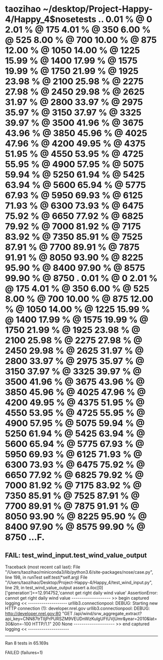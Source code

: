 taozihao ~/desktop/Project-Happy-4/Happy_4$nosetests
.. 0.01 %  @ 0
 2.01 %  @ 175
 4.01 %  @ 350
 6.00 %  @ 525
 8.00 %  @ 700
10.00 %  @ 875
12.00 %  @ 1050
14.00 %  @ 1225
15.99 %  @ 1400
17.99 %  @ 1575
19.99 %  @ 1750
21.99 %  @ 1925
23.98 %  @ 2100
25.98 %  @ 2275
27.98 %  @ 2450
29.98 %  @ 2625
31.97 %  @ 2800
33.97 %  @ 2975
35.97 %  @ 3150
37.97 %  @ 3325
39.97 %  @ 3500
41.96 %  @ 3675
43.96 %  @ 3850
45.96 %  @ 4025
47.96 %  @ 4200
49.95 %  @ 4375
51.95 %  @ 4550
53.95 %  @ 4725
55.95 %  @ 4900
57.95 %  @ 5075
59.94 %  @ 5250
61.94 %  @ 5425
63.94 %  @ 5600
65.94 %  @ 5775
67.93 %  @ 5950
69.93 %  @ 6125
71.93 %  @ 6300
73.93 %  @ 6475
75.92 %  @ 6650
77.92 %  @ 6825
79.92 %  @ 7000
81.92 %  @ 7175
83.92 %  @ 7350
85.91 %  @ 7525
87.91 %  @ 7700
89.91 %  @ 7875
91.91 %  @ 8050
93.90 %  @ 8225
95.90 %  @ 8400
97.90 %  @ 8575
99.90 %  @ 8750
. 0.01 %  @ 0
 2.01 %  @ 175
 4.01 %  @ 350
 6.00 %  @ 525
 8.00 %  @ 700
10.00 %  @ 875
12.00 %  @ 1050
14.00 %  @ 1225
15.99 %  @ 1400
17.99 %  @ 1575
19.99 %  @ 1750
21.99 %  @ 1925
23.98 %  @ 2100
25.98 %  @ 2275
27.98 %  @ 2450
29.98 %  @ 2625
31.97 %  @ 2800
33.97 %  @ 2975
35.97 %  @ 3150
37.97 %  @ 3325
39.97 %  @ 3500
41.96 %  @ 3675
43.96 %  @ 3850
45.96 %  @ 4025
47.96 %  @ 4200
49.95 %  @ 4375
51.95 %  @ 4550
53.95 %  @ 4725
55.95 %  @ 4900
57.95 %  @ 5075
59.94 %  @ 5250
61.94 %  @ 5425
63.94 %  @ 5600
65.94 %  @ 5775
67.93 %  @ 5950
69.93 %  @ 6125
71.93 %  @ 6300
73.93 %  @ 6475
75.92 %  @ 6650
77.92 %  @ 6825
79.92 %  @ 7000
81.92 %  @ 7175
83.92 %  @ 7350
85.91 %  @ 7525
87.91 %  @ 7700
89.91 %  @ 7875
91.91 %  @ 8050
93.90 %  @ 8225
95.90 %  @ 8400
97.90 %  @ 8575
99.90 %  @ 8750
...F.
======================================================================
FAIL: test_wind_input.test_wind_value_output
----------------------------------------------------------------------
Traceback (most recent call last):
  File "/Users/taozihao/miniconda3/lib/python3.6/site-packages/nose/case.py", line 198, in runTest
    self.test(*self.arg)
  File "/Users/taozihao/Desktop/Project-Happy-4/Happy_4/test_wind_input.py", line 29, in test_wind_value_output
    assert a.iloc[0]['generation']==12.914752,'cannot get right daily wind value'
AssertionError: cannot get right daily wind value
-------------------- >> begin captured logging << --------------------
urllib3.connectionpool: DEBUG: Starting new HTTP connection (1): developer.nrel.gov
urllib3.connectionpool: DEBUG: http://developer.nrel.gov:80 "GET /api/wind/srw_aggregate_extract?api_key=CNN87trTlIjPrPURSZM9VEUDnWzKulgUFtUVjUmr&year=2010&lat=30&lon=-100 HTTP/1.1" 200 None
--------------------- >> end captured logging << ---------------------

----------------------------------------------------------------------
Ran 8 tests in 65.169s

FAILED (failures=1)
